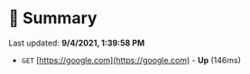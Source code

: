 # 📖 Summary
Last updated: **9/4/2021, 1:39:58 PM**

- `GET` [https://google.com](https://google.com) - **Up** (146ms)
